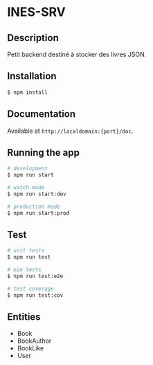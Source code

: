 # INES-SRV

## Description

Petit backend destiné à stocker des livres JSON.

## Installation

```bash
$ npm install
```

## Documentation
Available at `http://localdomain:{port}/doc`.

## Running the app

```bash
# development
$ npm run start

# watch mode
$ npm run start:dev

# production mode
$ npm run start:prod
```

## Test

```bash
# unit tests
$ npm run test

# e2e tests
$ npm run test:e2e

# test coverage
$ npm run test:cov
```

## Entities

* Book
* BookAuthor
* BookLike
* User
